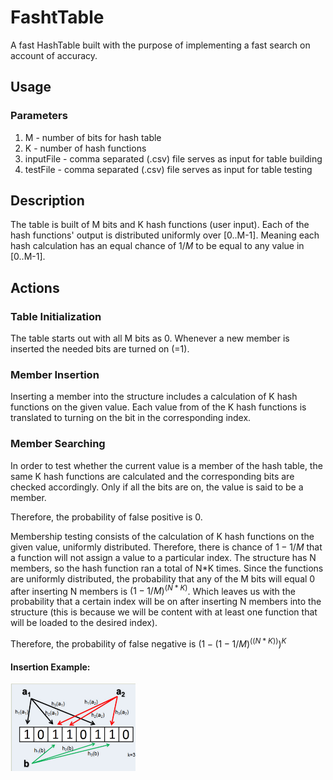 # FashtTable
A fast HashTable built with the purpose of implementing a fast search on account of accuracy.

## Usage
### Parameters
1. M - number of bits for hash table
2. K - number of hash functions
3. inputFile - comma separated (.csv) file serves as input for table building
4. testFile - comma separated (.csv) file serves as input for table testing

## Description
The table is built of M bits and K hash functions (user input).
Each of the hash functions' output is distributed uniformly over [0..M-1].
Meaning each hash calculation has an equal chance of $1/M$ to be equal to any value in [0..M-1]. 

## Actions
### Table Initialization
The table starts out with all M bits as 0. Whenever a new member is inserted the needed bits are turned on (=1).

### Member Insertion
Inserting a member into the structure includes a calculation of K hash functions on the given value.
Each value from of the K hash functions is translated to turning on the bit in the corresponding index.

### Member Searching
In order to test whether the current value is a member of the hash table, the same K hash functions are calculated and 
the corresponding bits are checked accordingly. 
Only if all the bits are on, the value is said to be a member.

Therefore, the probability of false positive is 0.

Membership testing consists of the calculation of K hash functions on the given value, uniformly distributed.
Therefore, there is chance of $1-1/M$ that a function will not assign a value to a particular index.
The structure has N members, so the hash function ran a total of N*K times.
Since the functions are uniformly distributed, the probability that any of the M bits will equal 0 after inserting N members is $(1-1/M)^(N*K)$. Which leaves us with the probability that a certain index will be on after inserting N members into the structure (this is because we will be content with at least one function that will be loaded to the desired index).

Therefore, the probability of false negative is $(1-(1-1/M)^((N*K)))^K$

#### Insertion Example: 
<img src="img.png" alt="Table Insertion Example" width="200" height="140">